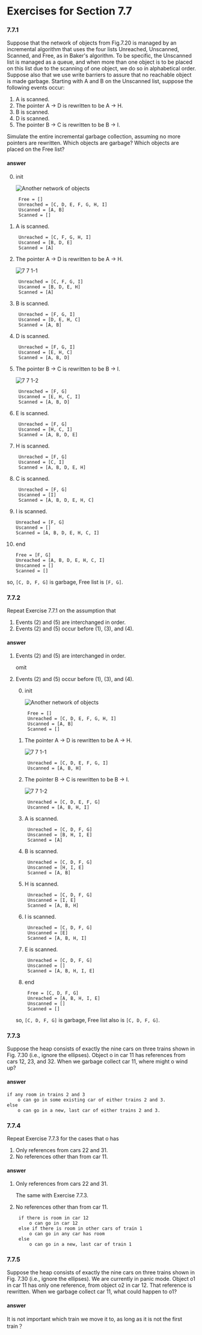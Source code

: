 # Exercises for Section 7.7

### 7.7.1

Suppose that the network of objects from Fig.7.20 is managed by an incremental algorithm that uses the four lists Unreached, Unscanned, Scanned, and Free, as in Baker's algorithm. To be specific, the Unscanned list is managed as a queue, and when more than one object is to be placed on this list due to the scanning of one object, we do so in alphabetical order. Suppose also that we use write barriers to assure that no reachable object is made garbage. Starting with A and B on the Unscanned list, suppose the following events occur:


1. A is scanned.
2. The pointer A -> D is rewritten to be A -> H.
3. B is scanned.
4. D is scanned.
6. The pointer B -> C is rewritten to be B -> I.

Simulate the entire incremental garbage collection, assuming no more pointers are rewritten. Which objects are garbage? Which objects are placed on the Free list?

#### answer


0. init

    ![Another network of objects](https://f.cloud.github.com/assets/340282/1276366/87f56964-2e60-11e3-9d88-fd56f7e2d3f4.png)
    
        Free = []
        Unreached = [C, D, E, F, G, H, I]
        Uscanned = [A, B]
        Scanned = []
    
1. A is scanned.

        Unreached = [C, F, G, H, I]
        Uscanned = [B, D, E]
        Scanned = [A]


2. The pointer A -> D is rewritten to be A -> H.

    ![7 7 1-1](https://f.cloud.github.com/assets/340282/1313843/079b394a-3263-11e3-8659-a54bcc5ea3d8.gif)

        Unreached = [C, F, G, I]
        Uscanned = [B, D, E, H]
        Scanned = [A]
        
3. B is scanned.

        Unreached = [F, G, I]
        Uscanned = [D, E, H, C]
        Scanned = [A, B]

4. D is scanned.

        Unreached = [F, G, I]
        Uscanned = [E, H, C]
        Scanned = [A, B, D]

6. The pointer B -> C is rewritten to be B -> I.


    ![7 7 1-2](https://f.cloud.github.com/assets/340282/1313847/144a01e4-3263-11e3-8037-b09e2c3b03f4.gif)
    
        Unreached = [F, G]
        Uscanned = [E, H, C, I]
        Scanned = [A, B, D]


7. E is scanned.

        Unreached = [F, G]
        Uscanned = [H, C, I]
        Scanned = [A, B, D, E]
    
8. H is scanned.

        Unreached = [F, G]
        Uscanned = [C, I]
        Scanned = [A, B, D, E, H]

9. C is scanned.

        Unreached = [F, G]
        Uscanned = [I]
        Scanned = [A, B, D, E, H, C]
        
10. I is scanned.

        Unreached = [F, G]
        Uscanned = []
        Scanned = [A, B, D, E, H, C, I]
        
11. end

        Free = [F, G]
        Unreached = [A, B, D, E, H, C, I]
        Unscanned = []
        Scanned = []


so, `[C, D, F, G]` is garbage, Free list is `[F, G]`.


### 7.7.2

Repeat Exercise 7.7.1 on the assumption that 

1. Events (2) and (5) are interchanged in order.
2. Events (2) and (5) occur before (1), (3), and (4).


#### answer


1. Events (2) and (5) are interchanged in order.

    omit

2. Events (2) and (5) occur before (1), (3), and (4).

    0. init

        ![Another network of objects](https://f.cloud.github.com/assets/340282/1276366/87f56964-2e60-11e3-9d88-fd56f7e2d3f4.png)
    
            Free = []
            Unreached = [C, D, E, F, G, H, I]
            Uscanned = [A, B]
            Scanned = []

    1. The pointer A -> D is rewritten to be A -> H.

        ![7 7 1-1](https://f.cloud.github.com/assets/340282/1313843/079b394a-3263-11e3-8659-a54bcc5ea3d8.gif)

            Unreached = [C, D, E, F, G, I]
            Uscanned = [A, B, H]
            
    2. The pointer B -> C is rewritten to be B -> I.


        ![7 7 1-2](https://f.cloud.github.com/assets/340282/1313847/144a01e4-3263-11e3-8037-b09e2c3b03f4.gif)
        
            Unreached = [C, D, E, F, G]
            Uscanned = [A, B, H, I]
            
    3. A is scanned.
    
            Unreached = [C, D, F, G]
            Unscanned = [B, H, I, E]
            Scanned = [A]
            
    4. B is scanned.
    
            Unreached = [C, D, F, G]
            Unscanned = [H, I, E]
            Scanned = [A, B]

    5. H is scanned.
    
            Unreached = [C, D, F, G]
            Unscanned = [I, E]
            Scanned = [A, B, H]
            
    5. I is scanned.
    
            Unreached = [C, D, F, G]
            Unscanned = [E]
            Scanned = [A, B, H, I]
            
    5. E is scanned.
    
            Unreached = [C, D, F, G]
            Unscanned = []
            Scanned = [A, B, H, I, E]

    6. end

            Free = [C, D, F, G]
            Unreached = [A, B, H, I, E]
            Unscanned = []
            Scanned = []

    so, `[C, D, F, G]` is garbage, Free list also is `[C, D, F, G]`.
    
### 7.7.3

Suppose the heap consists of exactly the nine cars on three trains shown in Fig. 7.30 (i.e., ignore the ellipses). Object o in car 11 has references from cars 12, 23, and 32. When we garbage collect car 11, where might o wind up?

#### answer

    if any room in trains 2 and 3
        o can go in some existing car of either trains 2 and 3.
    else
        o can go in a new, last car of either trains 2 and 3. 
    


### 7.7.4

Repeat Exercise 7.7.3 for the cases that o has

1. Only references from cars 22 and 31.
2. No references other than from car 11.

#### answer

1. Only references from cars 22 and 31.

    The same with Exercise 7.7.3.

2. No references other than from car 11.

        if there is room in car 12
            o can go in car 12
        else if there is room in other cars of train 1
            o can go in any car has room
        else
            o can go in a new, last car of train 1

### 7.7.5

Suppose the heap consists of exactly the nine cars on three trains shown in Fig. 7.30 (i.e., ignore the ellipses). We are currently in panic mode. Object o1 in car 11 has only one reference, from object o2 in car 12. That reference is rewritten. When we garbage collect car 11, what could happen to o1?

#### answer

It is not important which train we move it to, as long as it is not the first train？










